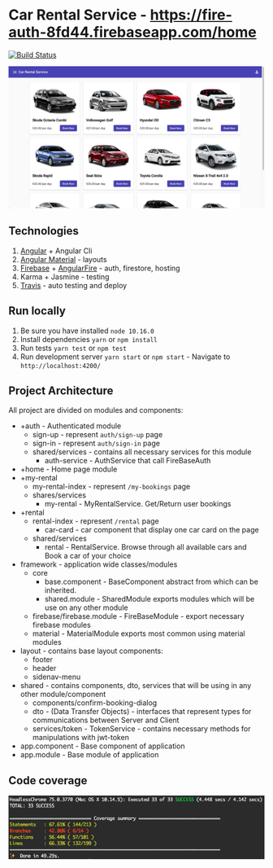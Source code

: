 # Car Rental Service - https://fire-auth-8fd44.firebaseapp.com/home

[![Build Status](https://travis-ci.org/artem-galas/car-rental-service.svg?branch=master)](https://travis-ci.org/artem-galas/car-rental-service)

![application](doc/app.jpg)

## Technologies
1. [Angular](https://angular.io/) + Angular Cli
2. [Angular Material](https://material.angular.io) - layouts
3. [Firebase](https://firebase.google.com/) + [AngularFire](https://github.com/angular/angularfire2) - auth, firestore, hosting
4. Karma + Jasmine - testing
5. [Travis](https://travis-ci.org/) - auto testing and deploy

## Run locally
1. Be sure you have installed `node 10.16.0`
2. Install dependencies `yarn` or `npm install`
3. Run tests `yarn test` or `npm test`
4. Run development server `yarn start` or `npm start` - Navigate to `http://localhost:4200/`

## Project Architecture

All project are divided on modules and components:

- +auth - Authenticated module
    - sign-up - represent `auth/sign-up` page
    - sign-in - represent `auth/sign-in` page
    - shared/services - contains all necessary services for this module
        - auth-service - AuthService that call FireBaseAuth
- +home - Home page module
- +my-rental
    - my-rental-index - represent `/my-bookings` page
    - shares/services
        - my-rental - MyRentalService. Get/Return user bookings
- +rental
    - rental-index - represent `/rental` page
        - car-card - car component that display one car card on the page
    - shared/services
        - rental - RentalService. Browse through all available cars and Book a car of your choice
- framework - application wide classes/modules
    - core
        - base.component - BaseComponent abstract from which can be inherited.
        - shared.module - SharedModule exports modules which will be use on any other module
    - firebase/firebase.module - FireBaseModule - export necessary firebase modules
    - material - MaterialModule exports most common using material modules
- layout - contains base layout components:
    - footer
    - header
    - sidenav-menu
- shared - contains components, dto, services that will be using in any other module/component
    - components/confirm-booking-dialog
    - dto - (Data Transfer Objects) - interfaces that represent types for communications between Server and Client
    - services/token - TokenService - contains necessary methods for manipulations with jwt-token
- app.component - Base component of application
- app.module - Base module of application

## Code coverage

![coverage](doc/coverage.jpg)
